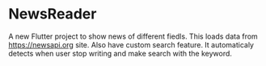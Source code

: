 # NewsReader 

A new Flutter project to show news of different  fiedls.
This loads data from https://newsapi.org site.
Also have  custom search feature. It automaticaly detects when user stop writing and make search with the keyword.
